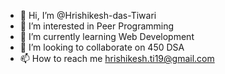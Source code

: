 - 👋 Hi, I’m @Hrishikesh-das-Tiwari
- 👀 I’m interested in Peer Programming
- 🌱 I’m currently learning Web Development
- 💞️ I’m looking to collaborate on 450 DSA
- 📫 How to reach me hrishikesh.ti19@gmail.com

<!---
Hrishikesh-das-Tiwari/Hrishikesh-das-Tiwari is a ✨ special ✨ repository because its `README.md` (this file) appears on your GitHub profile.
You can click the Preview link to take a look at your changes.
--->
